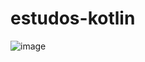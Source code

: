 # estudos-kotlin

![image](https://github.com/user-attachments/assets/634d3693-b867-43e4-9c9c-ddcd179627ee)
